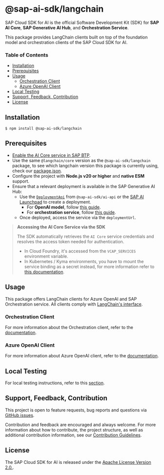 # @sap-ai-sdk/langchain

SAP Cloud SDK for AI is the official Software Development Kit (SDK) for **SAP AI Core**, **SAP Generative AI Hub**, and **Orchestration Service**.

This package provides LangChain clients built on top of the foundation model and orchestration clients of the SAP Cloud SDK for AI.

### Table of Contents

- [Installation](#installation)
- [Prerequisites](#prerequisites)
- [Usage](#usage)
  - [Orchestration Client](#orchestration-client)
  - [Azure OpenAI Client](#azure-openai-client)
- [Local Testing](#local-testing)
- [Support, Feedback, Contribution](#support-feedback-contribution)
- [License](#license)

## Installation

```
$ npm install @sap-ai-sdk/langchain
```

## Prerequisites

- [Enable the AI Core service in SAP BTP](https://help.sap.com/docs/sap-ai-core/sap-ai-core-service-guide/initial-setup).
- Use the same `@langchain/core` version as the `@sap-ai-sdk/langchain` package, to see which langchain version this package is currently using, check our [package.json](./package.json).
- Configure the project with **Node.js v20 or higher** and **native ESM** support.
- Ensure that a relevant deployment is available in the SAP Generative AI Hub:
  - Use the [`DeploymentApi`](https://github.com/SAP/ai-sdk-js/blob/main/packages/ai-api/README.md#create-a-deployment) from `@sap-ai-sdk/ai-api` or the [SAP AI Launchpad](https://help.sap.com/docs/sap-ai-core/generative-ai-hub/activate-generative-ai-hub-for-sap-ai-launchpad?locale=en-US&q=launchpad) to create a deployment.
    - For **OpenAI model**, follow [this guide](https://help.sap.com/docs/sap-ai-core/sap-ai-core-service-guide/create-deployment-for-generative-ai-model-in-sap-ai-core).
    - For **orchestration service**, follow [this guide](https://help.sap.com/docs/sap-ai-core/sap-ai-core-service-guide/create-deployment-for-orchestration).
  - Once deployed, access the service via the `deploymentUrl`.

> **Accessing the AI Core Service via the SDK**
>
> The SDK automatically retrieves the `AI Core` service credentials and resolves the access token needed for authentication.
>
> - In Cloud Foundry, it's accessed from the `VCAP_SERVICES` environment variable.
> - In Kubernetes / Kyma environments, you have to mount the service binding as a secret instead, for more information refer to [this documentation](https://www.npmjs.com/package/@sap/xsenv#usage-in-kubernetes).

## Usage

This package offers LangChain clients for Azure OpenAI and SAP Orchestration service.
All clients comply with [LangChain's interface](https://js.langchain.com/docs/introduction).

### Orchestration Client

For more information about the Orchestration client, refer to the [documentation](https://github.com/SAP/ai-sdk-js/tree/main/packages/langchain/src/orchestration/README.md).

### Azure OpenAI Client

For more information about Azure OpenAI client, refer to the [documentation](https://github.com/SAP/ai-sdk-js/tree/main/packages/langchain/src/openai/README.md).

## Local Testing

For local testing instructions, refer to this [section](https://github.com/SAP/ai-sdk-js/blob/main/README.md#local-testing).

## Support, Feedback, Contribution

This project is open to feature requests, bug reports and questions via [GitHub issues](https://github.com/SAP/ai-sdk-js/issues).

Contribution and feedback are encouraged and always welcome.
For more information about how to contribute, the project structure, as well as additional contribution information, see our [Contribution Guidelines](https://github.com/SAP/ai-sdk-js/blob/main/CONTRIBUTING.md).

## License

The SAP Cloud SDK for AI is released under the [Apache License Version 2.0.](http://www.apache.org/licenses/).
